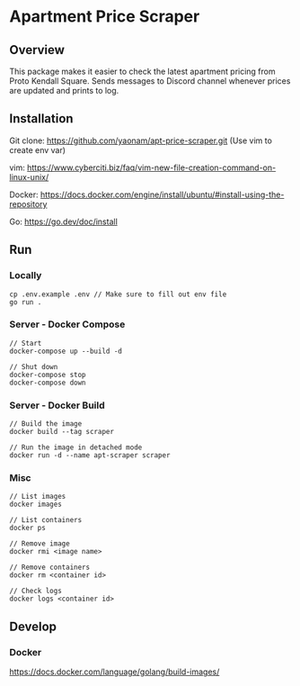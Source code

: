 # Apartment Price Scraper

## Overview

This package makes it easier to check the latest apartment pricing from Proto Kendall Square. Sends messages to Discord channel whenever prices are updated and prints to log.

## Installation

Git clone: https://github.com/yaonam/apt-price-scraper.git
(Use vim to create env var)

vim: https://www.cyberciti.biz/faq/vim-new-file-creation-command-on-linux-unix/

Docker: https://docs.docker.com/engine/install/ubuntu/#install-using-the-repository

Go: https://go.dev/doc/install

## Run

### Locally

```
cp .env.example .env // Make sure to fill out env file
go run .
```

### Server - Docker Compose
```
// Start
docker-compose up --build -d

// Shut down
docker-compose stop
docker-compose down
```

### Server - Docker Build
```
// Build the image
docker build --tag scraper

// Run the image in detached mode
docker run -d --name apt-scraper scraper
```

### Misc
```
// List images
docker images

// List containers
docker ps

// Remove image
docker rmi <image name>

// Remove containers
docker rm <container id>

// Check logs
docker logs <container id>
```

## Develop

### Docker

https://docs.docker.com/language/golang/build-images/
